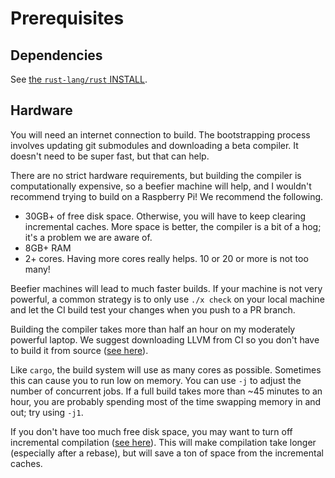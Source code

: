 # Prerequisites

## Dependencies

See [the `rust-lang/rust` INSTALL](https://github.com/rust-lang/rust/blob/master/INSTALL.md#dependencies).

## Hardware

You will need an internet connection to build. The bootstrapping process
involves updating git submodules and downloading a beta compiler. It doesn't
need to be super fast, but that can help.

There are no strict hardware requirements, but building the compiler is
computationally expensive, so a beefier machine will help, and I wouldn't
recommend trying to build on a Raspberry Pi! We recommend the following.
* 30GB+ of free disk space. Otherwise, you will have to keep
  clearing incremental caches. More space is better, the compiler is a bit of a
  hog; it's a problem we are aware of.
* 8GB+ RAM
* 2+ cores. Having more cores really helps. 10 or 20 or more is not too many!

Beefier machines will lead to much faster builds. If your machine is not very
powerful, a common strategy is to only use `./x check` on your local machine
and let the CI build test your changes when you push to a PR branch.

Building the compiler takes more than half an hour on my moderately powerful
laptop. We suggest downloading LLVM from CI so you don't have to build it from source
([see here][config]).

Like `cargo`, the build system will use as many cores as possible. Sometimes
this can cause you to run low on memory. You can use `-j` to adjust the number
of concurrent jobs. If a full build takes more than ~45 minutes to an hour, you
are probably spending most of the time swapping memory in and out; try using
`-j1`.

If you don't have too much free disk space, you may want to turn off
incremental compilation ([see here][config]). This will make compilation take
longer (especially after a rebase), but will save a ton of space from the
incremental caches.

[config]: ./how-to-build-and-run.md#create-a-configtoml
